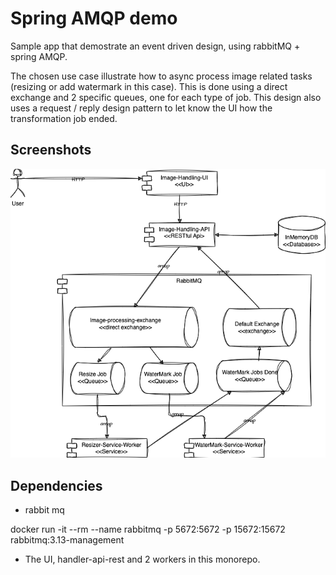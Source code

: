 
# Spring AMQP demo
 
Sample app that demostrate an event driven design, using rabbitMQ + spring AMQP.

The chosen use case illustrate how to async process image related tasks (resizing or add watermark in this case). This is done using a direct exchange and 2 specific queues, one for each type of job. This design also uses a request / reply design pattern to let know the UI how the transformation job ended.


## Screenshots

![App Screenshot](/image-loader-ui/public/diagram.png)


## Dependencies

- rabbit mq

docker run -it --rm --name rabbitmq -p 5672:5672 -p 15672:15672 rabbitmq:3.13-management

- The UI, handler-api-rest and 2 workers in this monorepo. 
